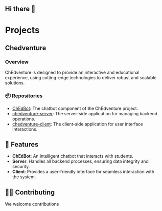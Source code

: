 ## Hi there 👋
# Projects
## Chedventure
### Overview
ChEdventure is designed to provide an interactive and educational experience, using cutting-edge technologies to deliver robust and scalable solutions.

### 📦 Repositories
- [ChEdBot](https://github.com/iisresearch/ChEdBot): The chatbot component of the ChEdventure project.
- [chedventure-server](https://github.com/iisresearch/chedventure-server): The server-side application for managing backend operations.
- [chedventure-client](https://github.com/iisresearch/chedventure-client): The client-side application for user interface interactions.

## 🧩 Features
- **ChEdBot**: An intelligent chatbot that interacts with students.
- **Server**: Handles all backend processes, ensuring data integrity and security.
- **Client**: Provides a user-friendly interface for seamless interaction with the system.

## 👩‍💻 Contributing
We welcome contributions

<!--

**Here are some ideas to get you started:**

🙋‍♀️ A short introduction - what is your organization all about?
🌈 Contribution guidelines - how can the community get involved?
👩‍💻 Useful resources - where can the community find your docs? Is there anything else the community should know?
🍿 Fun facts - what does your team eat for breakfast?
🧙 Remember, you can do mighty things with the power of [Markdown](https://docs.github.com/github/writing-on-github/getting-started-with-writing-and-formatting-on-github/basic-writing-and-formatting-syntax)
-->
